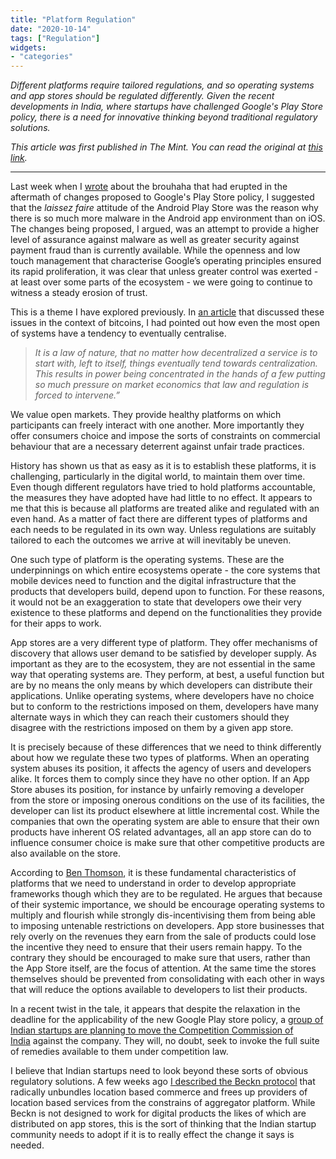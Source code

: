 ```yaml
---
title: "Platform Regulation"
date: "2020-10-14"
tags: ["Regulation"]
widgets: 
- "categories"
---
```


*Different platforms require tailored regulations, and so operating systems and app stores should be regulated differently. Given the recent developments in India, where startups have challenged Google's Play Store policy,  there is a need for innovative thinking beyond traditional regulatory solutions.*

<!--more-->

*This article was first published in The Mint. You can read the original at [this link](https://www.livemint.com/opinion/columns/different-digital-platforms-require-distinct-regulations-11602600827737.html).*

---

Last week when I [wrote](https://exmachina.substack.com/p/the-app-store-evolves) about the brouhaha that had erupted in the aftermath of changes proposed to Google's Play Store policy, I suggested that the *laissez faire* attitude of the Android Play Store was the reason why there is so much more malware in the Android app environment than on iOS. The changes being proposed, I argued, was an attempt to provide a higher level of assurance against malware as well as greater security against payment fraud than is currently available. While the openness and low touch management that characterise Google’s operating principles ensured its rapid proliferation, it was clear that unless greater control was exerted - at least over some parts of the ecosystem - we were going to continue to witness a steady erosion of trust.

This is a theme I have explored previously. In [an article](https://www.livemint.com/Opinion/xnru8VeaWkZpFAmx2LkKTL/The-law-of-centralization.html) that discussed these issues in the context of bitcoins, I had pointed out how even the most open of systems have a tendency to eventually centralise.

> *It is a law of nature, that no matter how decentralized a service is to start with, left to itself, things eventually tend towards centralization. This results in power being concentrated in the hands of a few putting so much pressure on market economics that law and regulation is forced to intervene.”*

We value open markets. They provide healthy platforms on which participants can freely interact with one another. More importantly they offer consumers choice and impose the sorts of constraints on commercial behaviour that are a necessary deterrent against unfair trade practices.

History has shown us that as easy as it is to establish these platforms, it is challenging, particularly in the digital world, to maintain them over time. Even though different regulators have tried to hold platforms accountable, the measures they have adopted have had little to no effect. It appears to me that this is because all platforms are treated alike and regulated with an even hand. As a matter of fact there are different types of platforms and each needs to be regulated in its own way. Unless regulations are suitably tailored to each the outcomes we arrive at will inevitably be uneven.

One such type of platform is the operating systems. These are the underpinnings on which entire ecosystems operate - the core systems that mobile devices need to function and the digital infrastructure that the products that developers build, depend upon to function. For these reasons, it would not be an exaggeration to state that developers owe their very existence to these platforms and depend on the functionalities they provide for their apps to work.

App stores are a very different type of platform. They offer mechanisms of discovery that allows user demand to be satisfied by developer supply. As important as they are to the ecosystem, they are not essential in the same way that operating systems are. They perform, at best, a useful function but are by no means the only means by which developers can distribute their applications. Unlike operating systems, where developers have no choice but to conform to the restrictions imposed on them, developers have many alternate ways in which they can reach their customers should they disagree with the restrictions imposed on them by a given app store.

It is precisely because of these differences that we need to think differently about how we regulate these two types of platforms. When an operating system abuses its position, it affects the agency of users and developers alike. It forces them to comply since they have no other option. If an App Store abuses its position, for instance by unfairly removing a developer from the store or imposing onerous conditions on the use of its facilities, the developer can list its product elsewhere at little incremental cost. While the companies that own the operating system are able to ensure that their own products have inherent OS related advantages, all an app store can do to influence consumer choice is make sure that other competitive products are also available on the store.

According to [Ben Thomson](https://stratechery.com/2019/a-framework-for-regulating-competition-on-the-internet/), it is these fundamental characteristics of platforms that we need to understand in order to develop appropriate frameworks though which they are to be regulated. He argues that because of their systemic importance, we should be encourage operating systems to multiply and flourish while strongly dis-incentivising them from being able to imposing untenable restrictions on developers. App store businesses that rely overly on the revenues they earn from the sale of products could lose the incentive they need to ensure that their users remain happy. To the contrary they should be encouraged to make sure that users, rather than the App Store itself, are the focus of attention. At the same time the stores themselves should be prevented from consolidating with each other in ways that will reduce the options available to developers to list their products.

In a recent twist in the tale, it appears that despite the relaxation in the deadline for the applicability of the new Google Play store policy, a [group of Indian startups are planning to move the Competition Commission of India](https://www.livemint.com/companies/start-ups/startups-to-move-cci-against-google/amp-11602460585353.html?__twitter_impression=true&s=09) against the company. They will, no doubt, seek to invoke the full suite of remedies available to them under competition law.

I believe that Indian startups need to look beyond these sorts of obvious regulatory solutions. A few weeks ago [I described the Beckn protocol](https://exmachina.substack.com/p/the-beckn-protoco) that radically unbundles location based commerce and frees up providers of location based services from the constrains of aggregator platform. While Beckn is not designed to work for digital products the likes of which are distributed on app stores, this is the sort of thinking that the Indian startup community needs to adopt if it is to really effect the change it says is needed.
